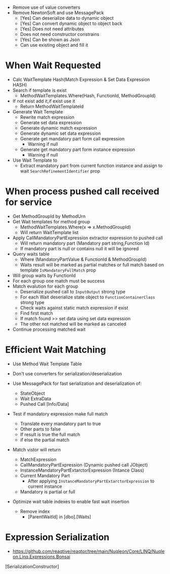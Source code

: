 ﻿* Remove use of value converters
* Remove NewtonSoft and use MessagePack
	* [Yes] Can deserialize data to dynamic object
	* [Yes] Can convert dynamic object to object back
	* [Yes] Does not need attributes
	* Does not need constructor constrains
	* [Yes] Can be shown as Json
	* Can use existing object and fill it
# When Wait Requested
* Calc WaitTemplate Hash(Match Expression & Set Data Expression HASH)
* Search if template is exist
	* MethodWaitTemplates.Where(Hash, FunctionId, MethodGroupId)
* If not exist add it,if exist use it
	* Return MethodWaitTemplateId
* Generate Wait Template
	* Rewrite match expression
	* Generate set data expression
	* Generate dynamic match expression
	* Generate dynamic set data expression
	* Generate get mandatory part form call expression
		* Warning if null
	* Generate get mandatory part form instance expression
		* Warning if null
* Use Wait Template to
	* Extract mandatory part from current function instance and assign to wait `SearchRefinementIdentifier` prop

# When process pushed call received for service
* Get MethodGroupId by MethodUrn
* Get Wait templates for method group
	* MethodWaitTemplates.Where(x => x.MethodGroupId)
	* Will return WaitTemplate list
* Apply CallMandatoryPartExpression extractor expression to pushed call
	* Will return mandatory part (Mandatory part string,Function Id)
	* If mandatory part is null or contains null it will be ignored
* Query waits table
	* Where (MandatoryPartValue & FunctionId & MethodGroupId)
	* Waits result will be marked as partial matches or full match based on template `IsMandatoryFullMatch` prop
* Will group waits by FunctionId
* For each group one match must be success
* Match evalution for each group
	* Deserialize pushed call to `InputOutput` strong type
	* For each Wait deserialize state object to `FunctionContainerClass` strong type
	* Check waits against static match expression if exist
	* Find first match
	* If match found >> set data using set data expression
	* The other not matched will be marked as canceled
* Continue processing matched wait

# Efficient Wait Matching
* Use Method Wait Template Table
* Don't use converters for serialization/deserialization
* Use MessagePack for fast serialization and deserialization of:
	* StateObject
	* Wait ExtraData
	* Pushed Call [Info/Data]
* Test if mandatory expression make full match
	* Translate every mandatory part to true
	* Other parts to false
	* If result is true the full match
	* if else the partial match

* Match vistor will return
	* MatchExpression
	* CallMandatoryPartExpression (Dynamic pushed call JObject)
	* InstanceMandatoryPartExtarctorExpression (Intance Class)
	* Current Mandatory Part 
		* After applying `InstanceMandatoryPartExtarctorExpression` to current instance
	* Mandatory is partial or full

* Optimize wait table indexes to enable fast wait insertion
	* Remove index 
		* [ParentWaitId] in [dbo].[Waits]

# Expression Serialization
* https://github.com/reaqtive/reaqtor/tree/main/Nuqleon/Core/LINQ/Nuqleon.Linq.Expressions.Bonsai

[SerializationConstructor]